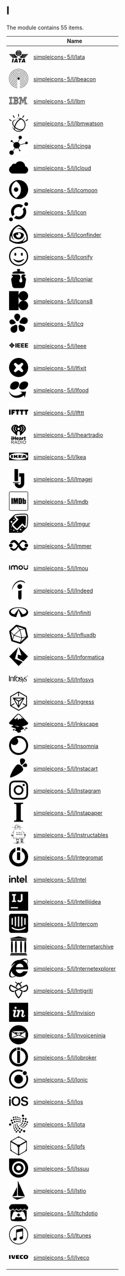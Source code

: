 # I

The module contains 55 items.



| |Name|
|:---:|---|
| ![illustration of simpleicons-5/I/Iata](../../simpleicons-5/I/Iata.png) | [simpleicons-5/I/Iata](../../simpleicons-5/I/Iata.md) |
| ![illustration of simpleicons-5/I/Ibeacon](../../simpleicons-5/I/Ibeacon.png) | [simpleicons-5/I/Ibeacon](../../simpleicons-5/I/Ibeacon.md) |
| ![illustration of simpleicons-5/I/Ibm](../../simpleicons-5/I/Ibm.png) | [simpleicons-5/I/Ibm](../../simpleicons-5/I/Ibm.md) |
| ![illustration of simpleicons-5/I/Ibmwatson](../../simpleicons-5/I/Ibmwatson.png) | [simpleicons-5/I/Ibmwatson](../../simpleicons-5/I/Ibmwatson.md) |
| ![illustration of simpleicons-5/I/Icinga](../../simpleicons-5/I/Icinga.png) | [simpleicons-5/I/Icinga](../../simpleicons-5/I/Icinga.md) |
| ![illustration of simpleicons-5/I/Icloud](../../simpleicons-5/I/Icloud.png) | [simpleicons-5/I/Icloud](../../simpleicons-5/I/Icloud.md) |
| ![illustration of simpleicons-5/I/Icomoon](../../simpleicons-5/I/Icomoon.png) | [simpleicons-5/I/Icomoon](../../simpleicons-5/I/Icomoon.md) |
| ![illustration of simpleicons-5/I/Icon](../../simpleicons-5/I/Icon.png) | [simpleicons-5/I/Icon](../../simpleicons-5/I/Icon.md) |
| ![illustration of simpleicons-5/I/Iconfinder](../../simpleicons-5/I/Iconfinder.png) | [simpleicons-5/I/Iconfinder](../../simpleicons-5/I/Iconfinder.md) |
| ![illustration of simpleicons-5/I/Iconify](../../simpleicons-5/I/Iconify.png) | [simpleicons-5/I/Iconify](../../simpleicons-5/I/Iconify.md) |
| ![illustration of simpleicons-5/I/Iconjar](../../simpleicons-5/I/Iconjar.png) | [simpleicons-5/I/Iconjar](../../simpleicons-5/I/Iconjar.md) |
| ![illustration of simpleicons-5/I/Icons8](../../simpleicons-5/I/Icons8.png) | [simpleicons-5/I/Icons8](../../simpleicons-5/I/Icons8.md) |
| ![illustration of simpleicons-5/I/Icq](../../simpleicons-5/I/Icq.png) | [simpleicons-5/I/Icq](../../simpleicons-5/I/Icq.md) |
| ![illustration of simpleicons-5/I/Ieee](../../simpleicons-5/I/Ieee.png) | [simpleicons-5/I/Ieee](../../simpleicons-5/I/Ieee.md) |
| ![illustration of simpleicons-5/I/Ifixit](../../simpleicons-5/I/Ifixit.png) | [simpleicons-5/I/Ifixit](../../simpleicons-5/I/Ifixit.md) |
| ![illustration of simpleicons-5/I/Ifood](../../simpleicons-5/I/Ifood.png) | [simpleicons-5/I/Ifood](../../simpleicons-5/I/Ifood.md) |
| ![illustration of simpleicons-5/I/Ifttt](../../simpleicons-5/I/Ifttt.png) | [simpleicons-5/I/Ifttt](../../simpleicons-5/I/Ifttt.md) |
| ![illustration of simpleicons-5/I/Iheartradio](../../simpleicons-5/I/Iheartradio.png) | [simpleicons-5/I/Iheartradio](../../simpleicons-5/I/Iheartradio.md) |
| ![illustration of simpleicons-5/I/Ikea](../../simpleicons-5/I/Ikea.png) | [simpleicons-5/I/Ikea](../../simpleicons-5/I/Ikea.md) |
| ![illustration of simpleicons-5/I/Imagej](../../simpleicons-5/I/Imagej.png) | [simpleicons-5/I/Imagej](../../simpleicons-5/I/Imagej.md) |
| ![illustration of simpleicons-5/I/Imdb](../../simpleicons-5/I/Imdb.png) | [simpleicons-5/I/Imdb](../../simpleicons-5/I/Imdb.md) |
| ![illustration of simpleicons-5/I/Imgur](../../simpleicons-5/I/Imgur.png) | [simpleicons-5/I/Imgur](../../simpleicons-5/I/Imgur.md) |
| ![illustration of simpleicons-5/I/Immer](../../simpleicons-5/I/Immer.png) | [simpleicons-5/I/Immer](../../simpleicons-5/I/Immer.md) |
| ![illustration of simpleicons-5/I/Imou](../../simpleicons-5/I/Imou.png) | [simpleicons-5/I/Imou](../../simpleicons-5/I/Imou.md) |
| ![illustration of simpleicons-5/I/Indeed](../../simpleicons-5/I/Indeed.png) | [simpleicons-5/I/Indeed](../../simpleicons-5/I/Indeed.md) |
| ![illustration of simpleicons-5/I/Infiniti](../../simpleicons-5/I/Infiniti.png) | [simpleicons-5/I/Infiniti](../../simpleicons-5/I/Infiniti.md) |
| ![illustration of simpleicons-5/I/Influxdb](../../simpleicons-5/I/Influxdb.png) | [simpleicons-5/I/Influxdb](../../simpleicons-5/I/Influxdb.md) |
| ![illustration of simpleicons-5/I/Informatica](../../simpleicons-5/I/Informatica.png) | [simpleicons-5/I/Informatica](../../simpleicons-5/I/Informatica.md) |
| ![illustration of simpleicons-5/I/Infosys](../../simpleicons-5/I/Infosys.png) | [simpleicons-5/I/Infosys](../../simpleicons-5/I/Infosys.md) |
| ![illustration of simpleicons-5/I/Ingress](../../simpleicons-5/I/Ingress.png) | [simpleicons-5/I/Ingress](../../simpleicons-5/I/Ingress.md) |
| ![illustration of simpleicons-5/I/Inkscape](../../simpleicons-5/I/Inkscape.png) | [simpleicons-5/I/Inkscape](../../simpleicons-5/I/Inkscape.md) |
| ![illustration of simpleicons-5/I/Insomnia](../../simpleicons-5/I/Insomnia.png) | [simpleicons-5/I/Insomnia](../../simpleicons-5/I/Insomnia.md) |
| ![illustration of simpleicons-5/I/Instacart](../../simpleicons-5/I/Instacart.png) | [simpleicons-5/I/Instacart](../../simpleicons-5/I/Instacart.md) |
| ![illustration of simpleicons-5/I/Instagram](../../simpleicons-5/I/Instagram.png) | [simpleicons-5/I/Instagram](../../simpleicons-5/I/Instagram.md) |
| ![illustration of simpleicons-5/I/Instapaper](../../simpleicons-5/I/Instapaper.png) | [simpleicons-5/I/Instapaper](../../simpleicons-5/I/Instapaper.md) |
| ![illustration of simpleicons-5/I/Instructables](../../simpleicons-5/I/Instructables.png) | [simpleicons-5/I/Instructables](../../simpleicons-5/I/Instructables.md) |
| ![illustration of simpleicons-5/I/Integromat](../../simpleicons-5/I/Integromat.png) | [simpleicons-5/I/Integromat](../../simpleicons-5/I/Integromat.md) |
| ![illustration of simpleicons-5/I/Intel](../../simpleicons-5/I/Intel.png) | [simpleicons-5/I/Intel](../../simpleicons-5/I/Intel.md) |
| ![illustration of simpleicons-5/I/Intellijidea](../../simpleicons-5/I/Intellijidea.png) | [simpleicons-5/I/Intellijidea](../../simpleicons-5/I/Intellijidea.md) |
| ![illustration of simpleicons-5/I/Intercom](../../simpleicons-5/I/Intercom.png) | [simpleicons-5/I/Intercom](../../simpleicons-5/I/Intercom.md) |
| ![illustration of simpleicons-5/I/Internetarchive](../../simpleicons-5/I/Internetarchive.png) | [simpleicons-5/I/Internetarchive](../../simpleicons-5/I/Internetarchive.md) |
| ![illustration of simpleicons-5/I/Internetexplorer](../../simpleicons-5/I/Internetexplorer.png) | [simpleicons-5/I/Internetexplorer](../../simpleicons-5/I/Internetexplorer.md) |
| ![illustration of simpleicons-5/I/Intigriti](../../simpleicons-5/I/Intigriti.png) | [simpleicons-5/I/Intigriti](../../simpleicons-5/I/Intigriti.md) |
| ![illustration of simpleicons-5/I/Invision](../../simpleicons-5/I/Invision.png) | [simpleicons-5/I/Invision](../../simpleicons-5/I/Invision.md) |
| ![illustration of simpleicons-5/I/Invoiceninja](../../simpleicons-5/I/Invoiceninja.png) | [simpleicons-5/I/Invoiceninja](../../simpleicons-5/I/Invoiceninja.md) |
| ![illustration of simpleicons-5/I/Iobroker](../../simpleicons-5/I/Iobroker.png) | [simpleicons-5/I/Iobroker](../../simpleicons-5/I/Iobroker.md) |
| ![illustration of simpleicons-5/I/Ionic](../../simpleicons-5/I/Ionic.png) | [simpleicons-5/I/Ionic](../../simpleicons-5/I/Ionic.md) |
| ![illustration of simpleicons-5/I/Ios](../../simpleicons-5/I/Ios.png) | [simpleicons-5/I/Ios](../../simpleicons-5/I/Ios.md) |
| ![illustration of simpleicons-5/I/Iota](../../simpleicons-5/I/Iota.png) | [simpleicons-5/I/Iota](../../simpleicons-5/I/Iota.md) |
| ![illustration of simpleicons-5/I/Ipfs](../../simpleicons-5/I/Ipfs.png) | [simpleicons-5/I/Ipfs](../../simpleicons-5/I/Ipfs.md) |
| ![illustration of simpleicons-5/I/Issuu](../../simpleicons-5/I/Issuu.png) | [simpleicons-5/I/Issuu](../../simpleicons-5/I/Issuu.md) |
| ![illustration of simpleicons-5/I/Istio](../../simpleicons-5/I/Istio.png) | [simpleicons-5/I/Istio](../../simpleicons-5/I/Istio.md) |
| ![illustration of simpleicons-5/I/Itchdotio](../../simpleicons-5/I/Itchdotio.png) | [simpleicons-5/I/Itchdotio](../../simpleicons-5/I/Itchdotio.md) |
| ![illustration of simpleicons-5/I/Itunes](../../simpleicons-5/I/Itunes.png) | [simpleicons-5/I/Itunes](../../simpleicons-5/I/Itunes.md) |
| ![illustration of simpleicons-5/I/Iveco](../../simpleicons-5/I/Iveco.png) | [simpleicons-5/I/Iveco](../../simpleicons-5/I/Iveco.md) |



